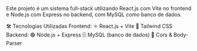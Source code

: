 Este projeto é um sistema full-stack utilizando React.js com Vite no frontend e Node.js com Express no backend, com MySQL como banco de dados.

🛠 Tecnologias Utilizadas
Frontend:
⚛️ React.js + Vite
🎨 Tailwind CSS 
Backend:
🟢 Node.js + Express
🗄️ MySQL (banco de dados)
🔑 Cors & Body-Parser
